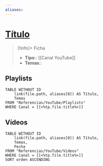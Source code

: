 ```yaml
---
aliases:
---
```

# [Título](https://www.youtube.com/<%tp.file.title%>)

>[!info]+ Ficha
>- **Tipo**:: [[Canal YouTube]]
>- **Temas**::

## Playlists
```dataview
TABLE WITHOUT ID
    link(file.path, aliases[0]) AS Título,
    Temas
FROM "Referencias/YouTube/Playlists"
WHERE Canal = [[<%tp.file.title%>]]
```

## Vídeos
```dataview
TABLE WITHOUT ID
    link(file.path, aliases[0]) AS Título,
    Temas,
    Fecha    
FROM "Referencias/YouTube/Videos"
WHERE Canal = [[<%tp.file.title%>]]
SORT orden ASCENDING
```
